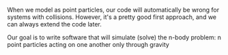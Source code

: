 When we model as point particles, our code will automatically be wrong for systems with collisions. However, it's a pretty good first approach, and we can always extend the code later.

Our goal is to write software that will simulate (solve) the n-body problem: n point particles acting on one another only through gravity
